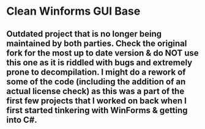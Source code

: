 # Clean Winforms GUI Base

## Outdated project that is no longer being maintained by both parties. Check the original fork for the most up to date version & do NOT use this one as it is riddled with bugs and extremely prone to decompilation. I might do a rework of some of the code (including the addition of an actual license check) as this was a part of the first few projects that I worked on back when I first started tinkering with WinForms & getting into C#.
